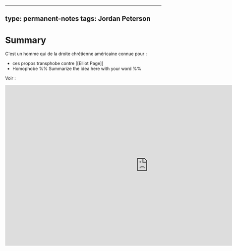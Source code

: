 
---
type: permanent-notes
tags: Jordan Peterson
---



# Summary 

C'est un homme qui de la droite chrétienne américaine connue pour :
- ces propos transphobe contre [[Elliot Page]]
- Homophobe
%%
Summarize the idea here with your word
%%

Voir :

<iframe width="921" height="518" src="https://www.youtube.com/embed/hSNWkRw53Jo" title="A Brief Look at Jordan Peterson - SOME MORE NEWS" frameborder="0" allow="accelerometer; autoplay; clipboard-write; encrypted-media; gyroscope; picture-in-picture; web-share" allowfullscreen></iframe>